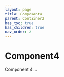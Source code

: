 ```yaml
---
layout: page
title: Component4
parent: Container2
has_toc: true
has_children: true
nav_order: 2
---
```


# Component4
Component 4 ...
